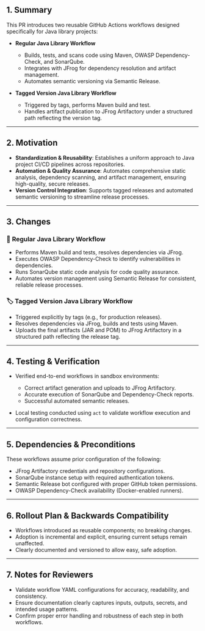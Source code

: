 ## 1. **Summary**

This PR introduces two reusable GitHub Actions workflows designed specifically for Java library projects:

* **Regular Java Library Workflow**

  * Builds, tests, and scans code using Maven, OWASP Dependency-Check, and SonarQube.
  * Integrates with JFrog for dependency resolution and artifact management.
  * Automates semantic versioning via Semantic Release.

* **Tagged Version Java Library Workflow**

  * Triggered by tags, performs Maven build and test.
  * Handles artifact publication to JFrog Artifactory under a structured path reflecting the version tag.

---

## 2. **Motivation**

* **Standardization & Reusability**: Establishes a uniform approach to Java project CI/CD pipelines across repositories.
* **Automation & Quality Assurance**: Automates comprehensive static analysis, dependency scanning, and artifact management, ensuring high-quality, secure releases.
* **Version Control Integration**: Supports tagged releases and automated semantic versioning to streamline release processes.

---

## 3. **Changes**

### 🔄 **Regular Java Library Workflow**

* Performs Maven build and tests, resolves dependencies via JFrog.
* Executes OWASP Dependency-Check to identify vulnerabilities in dependencies.
* Runs SonarQube static code analysis for code quality assurance.
* Automates version management using Semantic Release for consistent, reliable release processes.

### 🏷️ **Tagged Version Java Library Workflow**

* Triggered explicitly by tags (e.g., for production releases).
* Resolves dependencies via JFrog, builds and tests using Maven.
* Uploads the final artifacts (JAR and POM) to JFrog Artifactory in a structured path reflecting the release tag.

---

## 4. **Testing & Verification**

* Verified end-to-end workflows in sandbox environments:

  * Correct artifact generation and uploads to JFrog Artifactory.
  * Accurate execution of SonarQube and Dependency-Check reports.
  * Successful automated semantic releases.
* Local testing conducted using `act` to validate workflow execution and configuration correctness.

---

## 5. **Dependencies & Preconditions**

These workflows assume prior configuration of the following:

* JFrog Artifactory credentials and repository configurations.
* SonarQube instance setup with required authentication tokens.
* Semantic Release bot configured with proper GitHub token permissions.
* OWASP Dependency-Check availability (Docker-enabled runners).

---

## 6. **Rollout Plan & Backwards Compatibility**

* Workflows introduced as reusable components; no breaking changes.
* Adoption is incremental and explicit, ensuring current setups remain unaffected.
* Clearly documented and versioned to allow easy, safe adoption.

---

## 7. **Notes for Reviewers**

* Validate workflow YAML configurations for accuracy, readability, and consistency.
* Ensure documentation clearly captures inputs, outputs, secrets, and intended usage patterns.
* Confirm proper error handling and robustness of each step in both workflows.



